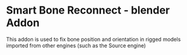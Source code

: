 # Smart Bone Reconnect - blender Addon

This addon is used to fix bone position and orientation in rigged models imported from other engines (such as the Source engine)